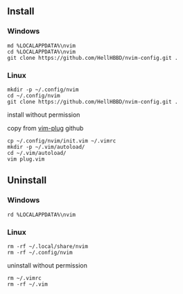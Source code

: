 ## Install

### Windows

```
md %LOCALAPPDATA%\nvim
cd %LOCALAPPDATA%\nvim
git clone https://github.com/HellHBBD/nvim-config.git .
```

### Linux

```
mkdir -p ~/.config/nvim
cd ~/.config/nvim
git clone https://github.com/HellHBBD/nvim-config.git .
```

install without permission

copy from [vim-plug](https://github.com/junegunn/vim-plug/blob/master/plug.vim) github

```
cp ~/.config/nvim/init.vim ~/.vimrc
mkdir -p ~/.vim/autoload/
cd ~/.vim/autoload/
vim plug.vim
```

## Uninstall

### Windows

```
rd %LOCALAPPDATA%\nvim
```

### Linux

```
rm -rf ~/.local/share/nvim
rm -rf ~/.config/nvim
```

uninstall without permission

```
rm ~/.vimrc
rm -rf ~/.vim
```